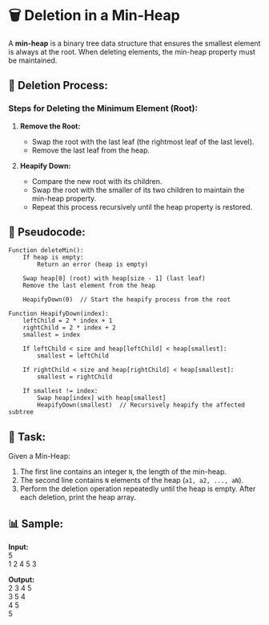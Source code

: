 # 🗑️ Deletion in a Min-Heap

A **min-heap** is a binary tree data structure that ensures the smallest element is always at the root. When deleting elements, the min-heap property must be maintained.

## 🚀 Deletion Process:
### Steps for Deleting the Minimum Element (Root):
1. **Remove the Root:**
   - Swap the root with the last leaf (the rightmost leaf of the last level).
   - Remove the last leaf from the heap.

2. **Heapify Down:**
   - Compare the new root with its children.
   - Swap the root with the smaller of its two children to maintain the min-heap property.
   - Repeat this process recursively until the heap property is restored.

## 📜 Pseudocode:
```
Function deleteMin():
    If heap is empty:
        Return an error (heap is empty)
    
    Swap heap[0] (root) with heap[size - 1] (last leaf)
    Remove the last element from the heap

    HeapifyDown(0)  // Start the heapify process from the root

Function HeapifyDown(index):
    leftChild = 2 * index + 1
    rightChild = 2 * index + 2
    smallest = index

    If leftChild < size and heap[leftChild] < heap[smallest]:
        smallest = leftChild

    If rightChild < size and heap[rightChild] < heap[smallest]:
        smallest = rightChild

    If smallest != index:
        Swap heap[index] with heap[smallest]
        HeapifyDown(smallest)  // Recursively heapify the affected subtree
```

## 📝 Task:
Given a Min-Heap:
1. The first line contains an integer `N`, the length of the min-heap.
2. The second line contains `N` elements of the heap (`a1, a2, ..., aN`).
3. Perform the deletion operation repeatedly until the heap is empty. After each deletion, print the heap array.

## 📊 Sample:
**Input:**  
5  
1 2 4 5 3

**Output:**  
2 3 4 5  
3 5 4  
4 5  
5  


